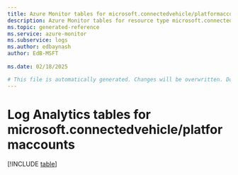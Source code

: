 ```yaml
---
title: Azure Monitor tables for microsoft.connectedvehicle/platformaccounts
description: Azure Monitor tables for resource type microsoft.connectedvehicle/platformaccounts
ms.topic: generated-reference
ms.service: azure-monitor
ms.subservice: logs
ms.author: edbaynash
author: EdB-MSFT
   
ms.date: 02/18/2025

# This file is automatically generated. Changes will be overwritten. Do not change this file directly.
---
```


# Log Analytics tables for microsoft.connectedvehicle/platformaccounts  

[!INCLUDE [table](~/reusable-content/ce-skilling/azure/includes/azure-monitor/reference/tables/microsoft-connectedvehicle_platformaccounts-include.md)]

